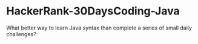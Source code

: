 # HackerRank-30DaysCoding-Java

What better way to learn Java syntax than complete a series of small daily challenges?

